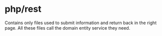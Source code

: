 # php/rest

Contains only files used to submit information and return back in the right page. All these files call the domain entity service they need.